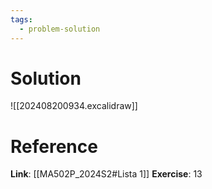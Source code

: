 ```yaml
---
tags:
  - problem-solution
---
```

# Solution
![[202408200934.excalidraw]]

# Reference
**Link**: [[MA502P_2024S2#Lista 1]]
**Exercise**: 13